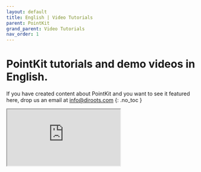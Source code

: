 ```yaml
---
layout: default
title: English | Video Tutorials
parent: PointKit
grand_parent: Video Tutorials
nav_order: 1
---
```


# PointKit tutorials and demo videos in English.
If you have created content about PointKit and you want to see it featured here, drop us an email at info@diroots.com
{: .no_toc }

 <div class="di-iframe-container">
  <iframe
  title="PointKit | Point Cloud 🔌 Revit Plugin"
  class="di-responsive-iframe" 
  src="https://www.youtube.com/embed/0ZbAaSCKbLE">
  </iframe>
</div>
